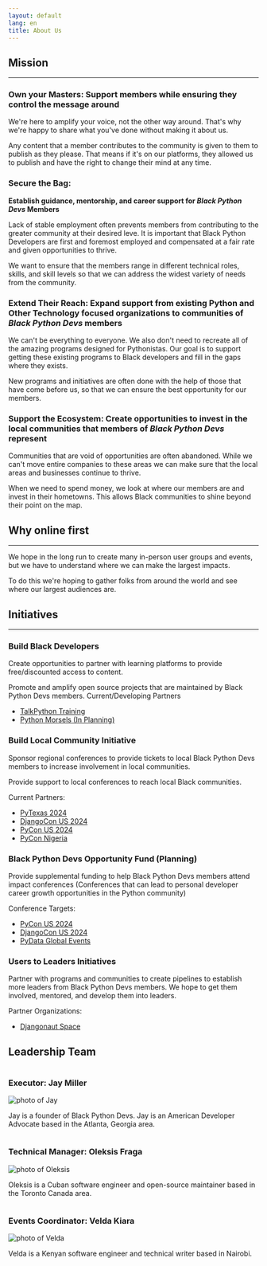 ```yaml
---
layout: default
lang: en
title: About Us
---
```


## Mission

---

### Own your Masters: Support members while ensuring they control the message around

We're here to amplify your voice, not the other way around. That's why we're happy to share what you've done without making it about us.

Any content that a member contributes to the community is given to them to publish as they please. That means if it's on our platforms, they allowed us to publish and have the right to change their mind at any time.

### Secure the Bag:

**Establish guidance, mentorship, and career support for _Black Python Devs_ Members**

Lack of stable employment often prevents members from contributing to the greater community at their desired leve. It is important that Black Python Developers are first and foremost employed and compensated at a fair rate and given opportunities to thrive.

We want to ensure that the members range in different technical roles, skills, and skill levels so that we can address the widest variety of needs from the community.

### Extend Their Reach: Expand support from existing Python and Other Technology focused organizations to communities of _Black Python Devs_ members

We can't be everything to everyone. We also don't need to recreate all of the amazing programs designed for Pythonistas. Our goal is to support getting these existing programs to Black developers and fill in the gaps where they exists.

New programs and initiatives are often done with the help of those that have come before us, so that we can ensure the best opportunity for our members.

### Support the Ecosystem: Create opportunities to invest in the local communities that members of _Black Python Devs_ represent

Communities that are void of opportunities are often abandoned. While we can't move entire companies to these areas we can make sure that the local areas and businesses continue to thrive.

When we need to spend money, we look at where our members are and invest in their hometowns. This allows Black communities to shine beyond their point on the map.

## Why online first

---

We hope in the long run to create many in-person user groups and events, but we have to understand where we can make the largest impacts.

To do this we're hoping to gather folks from around the world and see where our largest audiences are.

## Initiatives

---

### Build Black Developers

Create opportunities to partner with learning platforms to provide free/discounted access to content.

Promote and amplify open source projects that are maintained by Black Python Devs members.
Current/Developing Partners

- [TalkPython Training](https://training.talkpython.fm/)
- [Python Morsels (In Planning)](https://www.pythonmorsels.com/)

### Build Local Community Initiative

Sponsor regional conferences to provide tickets to local Black Python Devs members to increase involvement in local communities.

Provide support to local conferences to reach local Black communities.

Current Partners:

- [PyTexas 2024](https://pytexas.org/2024/)
- [DjangoCon US 2024](https://djangocon.us/)
- [PyCon US 2024](https://us.pycon.org/)
- [PyCon Nigeria](https://ng.pycon.org/)

### Black Python Devs Opportunity Fund (Planning)

Provide supplemental funding to help Black Python Devs members attend impact conferences (Conferences that can lead to personal developer career growth opportunities in the Python community)

Conference Targets:

- [PyCon US 2024](https://us.pycon.org/)
- [DjangoCon US 2024](https://djangocon.us/)
- [PyData Global Events](https://pydata.org/upcoming-events/)

### Users to Leaders Initiatives

Partner with programs and communities to create pipelines to establish more leaders from Black Python Devs members. We hope to get them involved, mentored, and develop them into leaders.

Partner Organizations:

- [Djangonaut Space](https://djangonaut.space/)

## Leadership Team

<div class="grid" style="display:flex; flex-wrap: wrap;" markdown="1">

<div class="leadership-photo-container">

<h3 id="executor-jay-miller">Executor: Jay Miller</h3>

<img class="leadership-photo" alt="photo of Jay" src="https://github.com/kjaymiller.png">
<p> Jay is a founder of Black Python Devs. Jay is an American Developer Advocate based in the Atlanta, Georgia area. </p>
</div>

<div class="leadership-photo-container">

<h3 id="technical-manager-oleksis-fraga">Technical Manager: Oleksis Fraga</h3>

<img class="leadership-photo" alt="photo of Oleksis" src="https://github.com/oleksis.png">
<p> Oleksis is a Cuban software engineer and open-source maintainer based in the Toronto Canada area.</p>
</div>

<div class="leadership-photo-container">

<h3 id="events-coordinator-velda-kiara">Events Coordinator: Velda Kiara</h3>

<img class="leadership-photo" alt="photo of Velda" src="https://github.com/VeldaKiara.png">

<p> Velda is a Kenyan software engineer and technical writer based in Nairobi.</p>
</div>

</div>
